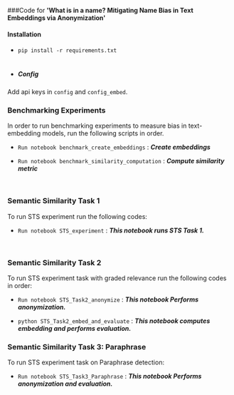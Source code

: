###Code for **'What is in a name? Mitigating Name Bias in Text Embeddings via Anonymization'**

#### Installation 
* `pip install -r requirements.txt`
<br/><br/>

* ##### Config
Add api keys in `config` and `config_embed`. <br/>


### Benchmarking  Experiments

 In order to run benchmarking experiments to measure bias in text-embedding models, run the following scripts in order.

* `Run notebook benchmark_create_embeddings` : **_Create embeddings_**

* `Run notebook benchmark_similarity_computation` : **_Compute similarity metric_**

<br/>

### Semantic Similarity Task 1 
 To run STS experiment run the following codes:

* `Run notebook STS_experiment` :  **_This notebook runs STS Task 1._**  

<br/>

### Semantic Similarity Task 2
 To run STS experiment task with graded relevance run the following codes in order:

* `Run notebook STS_Task2_anonymize` : **_This notebook Performs anonymization._**

* `python STS_Task2_embed_and_evaluate` : **_This notebook computes embedding and performs evaluation._**


### Semantic Similarity Task 3: Paraphrase
 To run STS experiment task on Paraphrase detection:

* `Run notebook STS_Task3_Paraphrase` : **_This notebook Performs anonymization and evaluation._**


 
 
